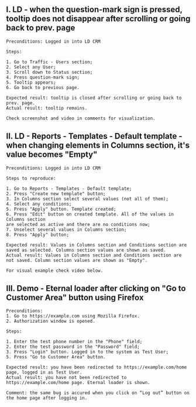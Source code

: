 ## I. LD - when the question-mark sign is pressed, tooltip does not disappear after scrolling or going back to prev. page

```text
Preconditions: Logged in into LD CRM

Steps:

1. Go to Traffic - Users section;
2. Select any User;
3. Scroll down to Status section;
4. Press question-mark sign;
5. Tooltip appears;
6. Go back to previous page.

Expected result: tooltip is closed after scrolling or going back to prev. page.
Actual result: tooltip remains.

Check screenshot and video in comments for visualization.
```

## II. LD - Reports - Templates -  Default template - when changing elements in Columns section, it's value becomes "Empty"

```text
Preconditions: Logged in into LD CRM

Steps to reproduce:

1. Go to Reports - Templates - Default template;
2. Press "Create new template" button;
3. In Columns section select several values (not all of them);
4. Select any conditions;
5. Press "Apply" button. Template created;
6. Press "Edit" button on created template. All of the values in Columns section
are selected as active and there are no conditions now;
7. Unselect several values in Columns section;
8. Press "Apply" button;

Expected result: Values in Columns section and Conditions section are saved as selected. Columns section values are shown as saved.
Actual result: Values in Columns section and Conditions section are not saved. Column section values are shown as "Empty".

For visual example check video below.
```

## III. Demo - Eternal loader after clicking on "Go to Customer Area" button using Firefox

```text
Preconditions:
1. Go to https://example.com using Mozilla Firefox.
2. Authorization window is opened.

Steps:

1. Enter the test phone number in the "Phone" field;
2. Enter the test password in the "Password" field;
3. Press "Login" button. Logged in to the system as Test User;
5. Press "Go to Customer Area" button.

Expected result: you have been redirected to https://example.com/home page, logged in as Test User.
Actual result: you have not been redirected to https://example.com/home page. Eternal loader is shown.

Comment: the same bug is accured when you click on “Log out” button on the home page after logging in.
